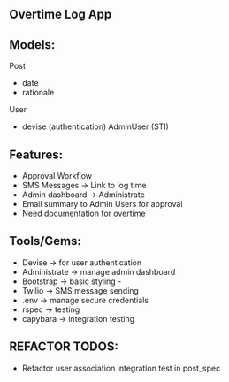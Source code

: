 ## Overtime Log App 


## Models: 
Post 
- date 
- rationale 

User
- devise (authentication) 
AdminUser (STI) 

## Features: 
- Approval Workflow
- SMS Messages -> Link to log time 
- Admin dashboard -> Administrate
- Email summary to Admin Users for approval 
- Need documentation for overtime 

## Tools/Gems:  
- Devise -> for user authentication 
- Administrate -> manage admin dashboard
- Bootstrap -> basic styling - 
- Twilio -> SMS message sending
- .env -> manage secure credentials 
- rspec -> testing 
- capybara -> integration testing 


## REFACTOR TODOS: 
- Refactor user association integration test in post_spec 



